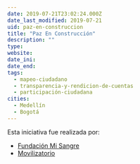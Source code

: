 ```yaml
---
date: 2019-07-21T23:02:24.000Z
date_last_modified: 2019-07-21
uid: paz-en-construccion
title: "Paz En Construcción"
description: ""
type: 
website: 
date_ini: 
date_end: 
tags:
  - mapeo-ciudadano
  - transparencia-y-rendicion-de-cuentas
  - participación-ciudadana
cities: 
  - Medellín
  - Bogotá
---
```


Esta iniciativa fue realizada por:

- [Fundación Mi Sangre](/i/fundacion-mi-sangre.html)
- [Movilizatorio](/i/movilizatorio.html)
